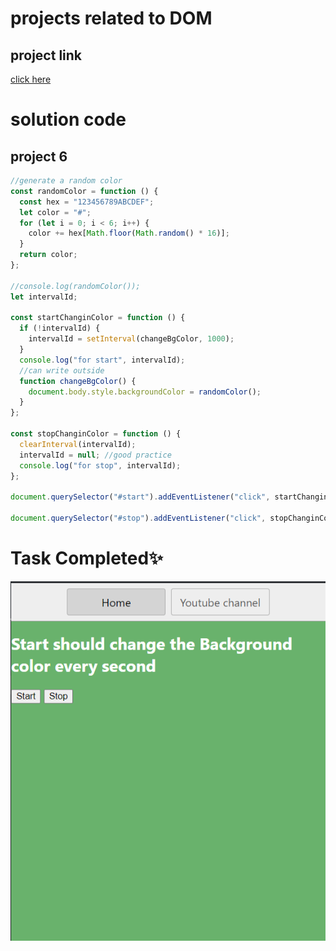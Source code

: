 # projects related to DOM

## project link

[click here](https://stackblitz.com/edit/stackblitz-starters-udgqpy?file=index.html)

# solution code

## project 6

```javascript
//generate a random color
const randomColor = function () {
  const hex = "123456789ABCDEF";
  let color = "#";
  for (let i = 0; i < 6; i++) {
    color += hex[Math.floor(Math.random() * 16)];
  }
  return color;
};

//console.log(randomColor());
let intervalId;

const startChanginColor = function () {
  if (!intervalId) {
    intervalId = setInterval(changeBgColor, 1000);
  }
  console.log("for start", intervalId);
  //can write outside
  function changeBgColor() {
    document.body.style.backgroundColor = randomColor();
  }
};

const stopChanginColor = function () {
  clearInterval(intervalId);
  intervalId = null; //good practice
  console.log("for stop", intervalId);
};

document.querySelector("#start").addEventListener("click", startChanginColor);

document.querySelector("#stop").addEventListener("click", stopChanginColor);
```

# Task Completed✨

![alt text](image-1.png)
